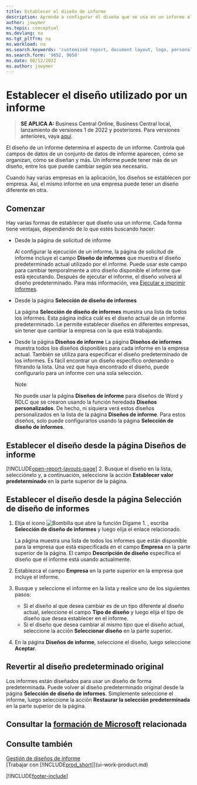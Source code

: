 ```yaml
---
title: Establecer el diseño de informe
description: Aprenda a configurar el diseño que se usa en un informe al obtener una vista previa e imprimir.
author: jswymer
ms.topic: conceptual
ms.devlang: na
ms.tgt_pltfrm: na
ms.workload: na
ms.search.keywords: 'customized report, document layout, logo, personalize'
ms.search.form: '9652, 9650'
ms.date: 08/12/2022
ms.author: jswymer
---
```

# <a name="setting-the-layout-used-by-a-report" />Establecer el diseño utilizado por un informe

> **SE APLICA A:** Business Central Online, Business Central local, lanzamiento de versiones 1 de 2022 y posteriores. Para versiones anteriores, vaya [aquí](ui-how-change-layout-currently-used-report.md).

El diseño de un informe determina el aspecto de un informe. Controla qué campos de datos de un conjunto de datos de informe aparecen, cómo se organizan, cómo se diseñan y más. Un informe puede tener más de un diseño, entre los que puede cambiar según sea necesario.

Cuando hay varias empresas en la aplicación, los diseños se establecen por empresa. Así, el mismo informe en una empresa puede tener un diseño diferente en otra.

## <a name="get-started" />Comenzar

Hay varias formas de establecer qué diseño usa un informe. Cada forma tiene ventajas, dependiendo de lo que estés buscando hacer: 

- Desde la página de solicitud de informe

  Al configurar la ejecución de un informe, la página de solicitud de informe incluye el campo **Diseño de informes** que muestra el diseño predeterminado actual utilizado por el informe. Puede usar este campo para cambiar temporalmente a otro diseño disponible el informe que está ejecutando. Después de ejecutar el informe, el diseño volverá al diseño predeterminado. Para más información, vea [Ejecutar e imprimir informes](ui-work-report.md#switching-the-report-layout).

- Desde la página **Selección de diseño de informes**

  La página **Selección de diseño de informes** muestra una lista de todos los informes. Esta página indica cuál es el diseño actual de un informe predeterminado. Le permite establecer diseños en diferentes empresas, sin tener que cambiar la empresa con la que está trabajando.

- Desde la página **Diseños de informe** La página **Diseños de informes** muestra todos los diseños disponibles para cada informe en la empresa actual. También se utiliza para especificar el diseño predeterminado de los informes. Es fácil encontrar un diseño específico ordenando o filtrando la lista. Una vez que haya encontrado el diseño, puede configurarlo para un informe con una sola selección.

  > [!NOTE]
  > No puede usar la página **Diseños de informe** para diseños de Word y RDLC que se crearon usando la función heredada **Diseños personalizados**. De hecho, ni siquiera verá estos diseños personalizados en la lista de la página **Diseños de informe**. Para estos diseños, solo puede configurarlos usando la página **Selección de diseño de informes**.

## <a name="set-the-layout-from-the-report-layouts-page" />Establecer el diseño desde la página Diseños de informe

[!INCLUDE[open-report-layouts-page](includes/open-report-layouts-page.md)]
2. Busque el diseño en la lista, selecciónelo y, a continuación, seleccione la acción **Establecer valor predeterminado** en la parte superior de la página.

## <a name="set-the-layout-from-report-layout-selection-page" />Establecer el diseño desde la página Selección de diseño de informes

1. Elija el icono ![Bombilla que abre la función Dígame 1.](media/ui-search/search_small.png "Dígame qué desea hacer") , escriba **Selección de diseño de informes** y luego elija el enlace relacionado.
  
   La página muestra una lista de todos los informes que están disponible para la empresa que está especificada en el campo **Empresa** en la parte superior de la página. El campo **Descripción de diseño** especifica el diseño que el informe está usando actualmente.
2. Establezca el campo **Empresa** en la parte superior en la empresa que incluye el informe.
3. Busque y seleccione el informe en la lista y realice uno de los siguientes pasos:

   - Si el diseño al que desea cambiar es de un tipo diferente al diseño actual, seleccione el campo **Tipo de diseño** y luego elija el tipo de diseño que desea establecer en el informe. 
   - Si el diseño que desea cambiar al mismo tipo que el diseño actual, seleccione la acción **Seleccionar diseño** en la parte superior.

4. En la página **Diseños de informe**, seleccione el diseño, luego seleccione **Aceptar**.

## <a name="revert-to-the-original-default-layout" />Revertir al diseño predeterminado original

Los informes están diseñados para usar un diseño de forma predeterminada. Puede volver al diseño predeterminado original desde la página **Selección de diseño de informes**. Simplemente seleccione el informe, luego seleccione la acción **Restaurar la selección predeterminada** en la parte superior de la página.

## <a name="see-related-microsoft-training" />Consultar la [formación de Microsoft](/training/modules/change-documents-dynamics-365-business-central/index) relacionada

## <a name="see-also" />Consulte también

[Gestión de diseños de informe](ui-manage-report-layouts.md)  
[Trabajar con [!INCLUDE[prod_short](includes/prod_short.md)]](ui-work-product.md)

[!INCLUDE[footer-include](includes/footer-banner.md)]
